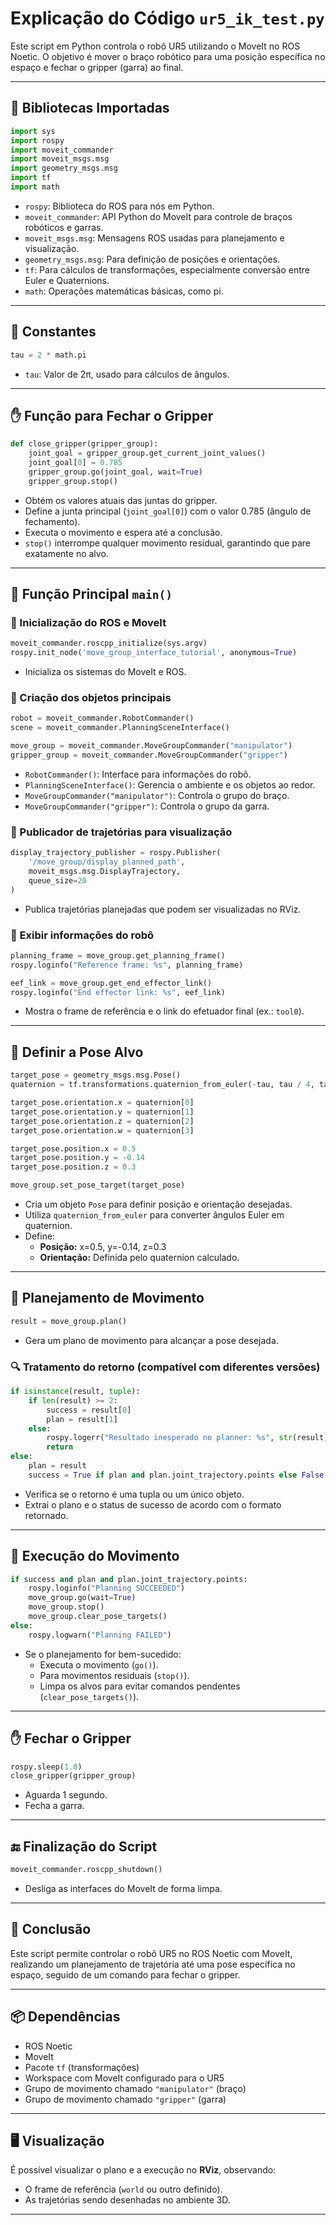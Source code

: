 
# Explicação do Código `ur5_ik_test.py`

Este script em Python controla o robô UR5 utilizando o MoveIt no ROS Noetic. O objetivo é mover o braço robótico para uma posição específica no espaço e fechar o gripper (garra) ao final.

---

## 🔧 Bibliotecas Importadas

```python
import sys
import rospy
import moveit_commander
import moveit_msgs.msg
import geometry_msgs.msg
import tf
import math
```

- `rospy`: Biblioteca do ROS para nós em Python.
- `moveit_commander`: API Python do MoveIt para controle de braços robóticos e garras.
- `moveit_msgs.msg`: Mensagens ROS usadas para planejamento e visualização.
- `geometry_msgs.msg`: Para definição de posições e orientações.
- `tf`: Para cálculos de transformações, especialmente conversão entre Euler e Quaternions.
- `math`: Operações matemáticas básicas, como pi.

---

## 🔢 Constantes

```python
tau = 2 * math.pi
```
- `tau`: Valor de 2π, usado para cálculos de ângulos.

---

## ✋ Função para Fechar o Gripper

```python
def close_gripper(gripper_group):
    joint_goal = gripper_group.get_current_joint_values()
    joint_goal[0] = 0.785
    gripper_group.go(joint_goal, wait=True)
    gripper_group.stop()
```

- Obtém os valores atuais das juntas do gripper.
- Define a junta principal (`joint_goal[0]`) com o valor 0.785 (ângulo de fechamento).
- Executa o movimento e espera até a conclusão.
- `stop()` interrompe qualquer movimento residual, garantindo que pare exatamente no alvo.

---

## 🚀 Função Principal `main()`

### 🔸 Inicialização do ROS e MoveIt

```python
moveit_commander.roscpp_initialize(sys.argv)
rospy.init_node('move_group_interface_tutorial', anonymous=True)
```

- Inicializa os sistemas do MoveIt e ROS.

### 🔸 Criação dos objetos principais

```python
robot = moveit_commander.RobotCommander()
scene = moveit_commander.PlanningSceneInterface()

move_group = moveit_commander.MoveGroupCommander("manipulator")
gripper_group = moveit_commander.MoveGroupCommander("gripper")
```

- `RobotCommander()`: Interface para informações do robô.
- `PlanningSceneInterface()`: Gerencia o ambiente e os objetos ao redor.
- `MoveGroupCommander("manipulator")`: Controla o grupo do braço.
- `MoveGroupCommander("gripper")`: Controla o grupo da garra.

### 🔸 Publicador de trajetórias para visualização

```python
display_trajectory_publisher = rospy.Publisher(
    '/move_group/display_planned_path',
    moveit_msgs.msg.DisplayTrajectory,
    queue_size=20
)
```

- Publica trajetórias planejadas que podem ser visualizadas no RViz.

### 🔸 Exibir informações do robô

```python
planning_frame = move_group.get_planning_frame()
rospy.loginfo("Reference frame: %s", planning_frame)

eef_link = move_group.get_end_effector_link()
rospy.loginfo("End effector link: %s", eef_link)
```

- Mostra o frame de referência e o link do efetuador final (ex.: `tool0`).

---

## 🎯 Definir a Pose Alvo

```python
target_pose = geometry_msgs.msg.Pose()
quaternion = tf.transformations.quaternion_from_euler(-tau, tau / 4, tau / 4)

target_pose.orientation.x = quaternion[0]
target_pose.orientation.y = quaternion[1]
target_pose.orientation.z = quaternion[2]
target_pose.orientation.w = quaternion[3]

target_pose.position.x = 0.5
target_pose.position.y = -0.14
target_pose.position.z = 0.3

move_group.set_pose_target(target_pose)
```

- Cria um objeto `Pose` para definir posição e orientação desejadas.
- Utiliza `quaternion_from_euler` para converter ângulos Euler em quaternion.
- Define:
  - **Posição:** x=0.5, y=-0.14, z=0.3
  - **Orientação:** Definida pelo quaternion calculado.

---

## 🧠 Planejamento de Movimento

```python
result = move_group.plan()
```

- Gera um plano de movimento para alcançar a pose desejada.

### 🔍 Tratamento do retorno (compatível com diferentes versões)

```python
if isinstance(result, tuple):
    if len(result) >= 2:
        success = result[0]
        plan = result[1]
    else:
        rospy.logerr("Resultado inesperado no planner: %s", str(result))
        return
else:
    plan = result
    success = True if plan and plan.joint_trajectory.points else False
```

- Verifica se o retorno é uma tupla ou um único objeto.
- Extrai o plano e o status de sucesso de acordo com o formato retornado.

---

## 🚚 Execução do Movimento

```python
if success and plan and plan.joint_trajectory.points:
    rospy.loginfo("Planning SUCCEEDED")
    move_group.go(wait=True)
    move_group.stop()
    move_group.clear_pose_targets()
else:
    rospy.logwarn("Planning FAILED")
```

- Se o planejamento for bem-sucedido:
  - Executa o movimento (`go()`).
  - Para movimentos residuais (`stop()`).
  - Limpa os alvos para evitar comandos pendentes (`clear_pose_targets()`).

---

## ✋ Fechar o Gripper

```python
rospy.sleep(1.0)
close_gripper(gripper_group)
```

- Aguarda 1 segundo.
- Fecha a garra.

---

## 🔚 Finalização do Script

```python
moveit_commander.roscpp_shutdown()
```

- Desliga as interfaces do MoveIt de forma limpa.

---

## 📜 Conclusão

Este script permite controlar o robô UR5 no ROS Noetic com MoveIt, realizando um planejamento de trajetória até uma pose específica no espaço, seguido de um comando para fechar o gripper.

---

## 📦 Dependências

- ROS Noetic
- MoveIt
- Pacote `tf` (transformações)
- Workspace com MoveIt configurado para o UR5
- Grupo de movimento chamado `"manipulator"` (braço)
- Grupo de movimento chamado `"gripper"` (garra)

---

## 🖥️ Visualização

É possível visualizar o plano e a execução no **RViz**, observando:
- O frame de referência (`world` ou outro definido).
- As trajetórias sendo desenhadas no ambiente 3D.

---
